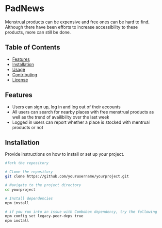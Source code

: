 # PadNews

Menstrual products can be expensive and free ones can be hard to find. Although there have been efforts to increase accessibility to these products, more can still be done.

## Table of Contents

- [Features](#features)
- [Installation](#installation)
- [Usage](#usage)
- [Contributing](#contributing)
- [License](#license)

## Features

- Users can sign up, log in and log out of their accounts
- All users can search for nearby places with free menstrual products as well as the trend of availibility over the last week
- Logged in users can report whether a place is stocked with mentrual products or not

## Installation

Provide instructions on how to install or set up your project.

```bash
#fork the repository

# Clone the repository
git clone https://github.com/yourusername/yourproject.git

# Navigate to the project directory
cd yourproject

# Install dependencies
npm install

# if you run into an issue with Combobox dependency, try the following code
npm config set legacy-peer-deps true
npm install

